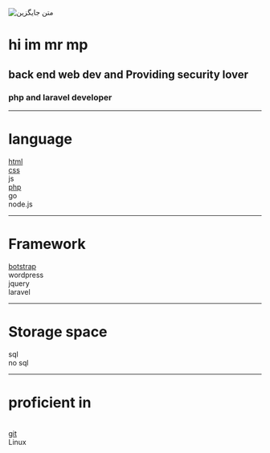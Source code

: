 ![متن جایگزین](https://media.giphy.com/media/WUlplcMpOCEmTGBtBW/giphy.gif)
<h1>hi im mr mp </h1>
<h2> back end web dev and Providing security lover
<h3>
php and laravel developer
<hr>
<h1><b>language</b></h1>
<a href='https://github.com/mrmp98/Historical-information-site'>html</a>
<br>
<a href='https://github.com/mrmp98/Historical-information-site'>css</a> 
<br>
js 
<br>
<a href='https://github.com/mrmp98/shrkat'>php</a>
<br>
go 
<br>
node.js
<hr>
<h1>Framework </h1>
<a href='https://github.com/mrmp98/Corporate-site'>botstrap</a> 
<br>
wordpress 
<br>
jquery 
<br>
laravel
<br>
<hr>
<h1> Storage space </h1>
 sql
<br>
no sql 
 <hr>
<h1>
proficient in
 </h1>
<br>
<a href='https://github.com/mrmp98'>git</a>
 <br>
Linux
